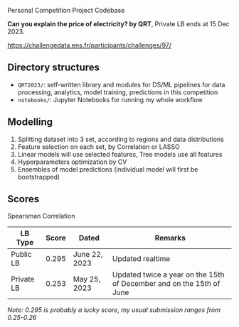 Personal Competition Project Codebase

**Can you explain the price of electricity? by QRT**, Private LB ends at 15 Dec 2023.

https://challengedata.ens.fr/participants/challenges/97/

## Directory structures
- `QRT2023/`: self-written library and modules for DS/ML pipelines for data processing, analytics, model training, predictions in this competition
- `notebooks/`: Jupyter Notebooks for running my whole workflow

## Modelling
1. Splitting dataset into 3 set, according to regions and data distributions
2. Feature selection on each set, by Correlation or LASSO
3. Linear models will use selected features, Tree models use all features
4. Hyperparameters optimization by CV
5. Ensembles of model predictions (individual model will first be bootstrapped)

## Scores
Spearsman Correlation

| LB Type | Score | Dated | Remarks |
| -------- | ------- | ------- | ------- |
| Public LB | 0.295 | June 22, 2023 | Updated realtime |
| Private LB | 0.253 | May 25, 2023 | Updated twice a year on the 15th of December and on the 15th of June |

*Note: 0.295 is probably a lucky score, my usual submission ranges from 0.25-0.26*